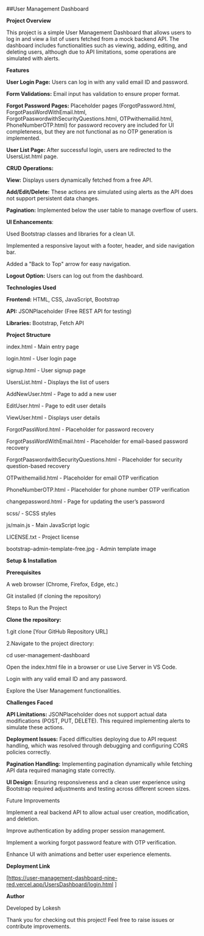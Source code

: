 ##User Management Dashboard

**Project Overview**

This project is a simple User Management Dashboard that allows users to log in and view a list of users fetched from a mock backend API. The dashboard includes functionalities such as viewing, adding, editing, and deleting users, although due to API limitations, some operations are simulated with alerts.

**Features**

**User Login Page:** Users can log in with any valid email ID and password.

**Form Validations:** Email input has validation to ensure proper format.

**Forgot Password Pages:** Placeholder pages (ForgotPassword.html, ForgotPassWordWithEmail.html, ForgotPaaswordwithSecurityQuestions.html, OTPwithemailid.html, PhoneNumberOTP.html) for password recovery are included for UI completeness, but they are not functional as no OTP generation is implemented.

**User List Page:** After successful login, users are redirected to the UsersList.html page.

**CRUD Operations:**

**View:** Displays users dynamically fetched from a free API.

**Add/Edit/Delete:** These actions are simulated using alerts as the API does not support persistent data changes.

**Pagination:** Implemented below the user table to manage overflow of users.

**UI Enhancements**:

Used Bootstrap classes and libraries for a clean UI.

Implemented a responsive layout with a footer, header, and side navigation bar.

Added a "Back to Top" arrow for easy navigation.

**Logout Option:** Users can log out from the dashboard.

**Technologies Used**

**Frontend:** HTML, CSS, JavaScript, Bootstrap

**API:** JSONPlaceholder (Free REST API for testing)

**Libraries:** Bootstrap, Fetch API

**Project Structure**

index.html - Main entry page

login.html - User login page

signup.html - User signup page

UsersList.html - Displays the list of users

AddNewUser.html - Page to add a new user

EditUser.html - Page to edit user details

ViewUser.html - Displays user details

ForgotPassWord.html - Placeholder for password recovery

ForgotPassWordWithEmail.html - Placeholder for email-based password recovery

ForgotPaaswordwithSecurityQuestions.html - Placeholder for security question-based recovery

OTPwithemailid.html - Placeholder for email OTP verification

PhoneNumberOTP.html - Placeholder for phone number OTP verification

changepassword.html - Page for updating the user’s password

scss/ - SCSS styles

js/main.js - Main JavaScript logic

LICENSE.txt - Project license

bootstrap-admin-template-free.jpg - Admin template image

**Setup & Installation**

**Prerequisites**

A web browser (Chrome, Firefox, Edge, etc.)

Git installed (if cloning the repository)

Steps to Run the Project

**Clone the repository:**

1.git clone [Your GitHub Repository URL]

2.Navigate to the project directory:

cd user-management-dashboard

Open the index.html file in a browser or use Live Server in VS Code.

Login with any valid email ID and any password.

Explore the User Management functionalities.

**Challenges Faced**

**API Limitations:** JSONPlaceholder does not support actual data modifications (POST, PUT, DELETE). This required implementing alerts to simulate these actions.

**Deployment Issues:** Faced difficulties deploying due to API request handling, which was resolved through debugging and configuring CORS policies correctly.

**Pagination Handling:** Implementing pagination dynamically while fetching API data required managing state correctly.

**UI Design:** Ensuring responsiveness and a clean user experience using Bootstrap required adjustments and testing across different screen sizes.

Future Improvements

Implement a real backend API to allow actual user creation, modification, and deletion.

Improve authentication by adding proper session management.

Implement a working forgot password feature with OTP verification.

Enhance UI with animations and better user experience elements.

**Deployment Link**

[https://user-management-dashboard-nine-red.vercel.app/UsersDashboard/login.html ]

**Author**

Developed by Lokesh

Thank you for checking out this project! Feel free to raise issues or contribute improvements.
